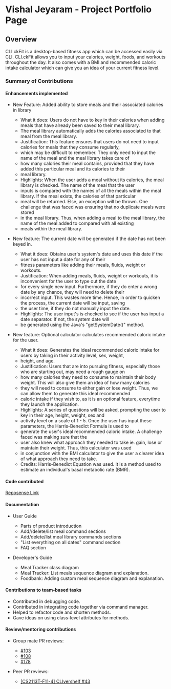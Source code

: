 # Vishal Jeyaram - Project Portfolio Page

## Overview
CLI.ckFit is a desktop-based fitness app which can be accessed easily via CLI. CLI.ckFit allows you to input your calories,
weight, foods, and workouts throughout the day. It also comes with a BMI and recommended caloric intake calculator
which can give you an idea of your current fitness level.

### Summary of Contributions

#### Enhancements implemented
* New Feature: Added ability to store meals and their associated calories in library
    * What it does: Users do not have to key in their calories when adding meals that have already been saved to their meal library.
    * The meal library automatically adds the calories associated to that meal from the meal library.
    * Justification: This feature ensures that users do not need to input calories for meals that they consume regularly, 
    * which may be difficult to remember. They only need to input the name of the meal and the meal library takes care of 
    * how many calories their meal contains, provided that they have added this particular meal and its calories to their 
    * meal library.
    * Highlights: When the user adds a meal without its calories, the meal library is checked. The name of the meal that the user
    * inputs is compared with the names of all the meals within the meal library. If the meal exists, the calories of that particular
    * meal will be returned. Else, an exception will be thrown. One challenge that was faced was ensuring that no duplicate meals were stored
    * in the meal library. Thus, when adding a meal to the meal library, the name of the meal added to compared with all existing 
    * meals within the meal library. 

* New feature: The current date will be generated if the date has not been keyed in. 
    * What it does: Obtains user's system's date and uses this date if the user has not input a date for any of their
    * fitness parameters like adding their meals, fluids, weight or workouts.
    * Justification: When adding meals, fluids, weight or workouts, it is inconvenient for the user to type out the date 
    * for every single new input. Furthermore, if they do enter a wrong date by any chance, they will need to delete their
    * incorrect input. This wastes more time. Hence, in order to quicken the process, the current date will be input, saving 
    * the user time, if they do not manually input the date.
    * Highlights: The user input's is checked to see if the user has input a date separator. If not, the system date will 
    * be generated using the Java's "getSystemDate()" method. 

* New feature: Optional calculator calculates recommended caloric intake for the user.
    * What it does: Generates the ideal recommended caloric intake for users by taking in their activity level, sex, weight,
    * height, and age.
    * Justification: Users that are into pursuing fitness, especially those who are starting out, may need a rough gauge on 
    * how many calories they need to consume to maintain their body weight. This will also give them an idea of how many calories 
    * they will need to consume to either gain or lose weight. Thus, we can allow them to generate this ideal recommended 
    * caloric intake if they wish to, as it is an optional feature, everytime they launch the application.
    * Highlights: A series of questions will be asked, prompting the user to key in their age, height, weight, sex and 
    * activity level on a scale of 1 - 5. Once the user has input these parameters, the Harris-Benedict Formula is used to 
    * generate the user's ideal recommended caloric intake. A challenge faced was making sure that the 
    * user also knew what approach they needed to take ie. gain, lose or maintain their weight. Thus, this calculator was used 
    * in conjunction with the BMI calculator to give the user a clearer idea of what approach they need to take.
    * Credits: Harris-Benedict Equation was used. It is a method used to estimate an individual's basal metabolic rate (BMR).

#### Code contributed
[Reposense Link](https://nus-cs2113-ay2122s1.github.io/tp-dashboard/?search=vishal&sort=groupTitle&sortWithin=title&since=2021-09-25&timeframe=commit&mergegroup=&groupSelect=groupByRepos&breakdown=false&tabOpen=true&tabType=authorship&tabAuthor=VishalJeyaram&tabRepo=AY2122S1-CS2113T-F14-3%2Ftp%5Bmaster%5D&authorshipIsMergeGroup=false&authorshipFileTypes=docs~functional-code~test-code&authorshipIsBinaryFileTypeChecked=false)

#### Documentation

* User Guide 
  * Parts of product introduction
  * Add//delete/list meal command sections
  * Add/delete/list meal library commands sections
  * "List everything on all dates" command section 
  * FAQ section
  
* Developer's Guide 
  * Meal Tracker class diagram 
  * Meal Tracker: List meals sequence diagram and explanation. 
  * Foodbank: Adding custom meal sequence diagram and explanation.

#### Contributions to team-based tasks
* Contributed in debugging code.
* Contributed in integrating code together via command manager.
* Helped to refactor code and shorten methods.
* Gave ideas on using class-level attributes for methods.

#### Review/mentoring contributions
* Group mate PR reviews:
    * [#103](https://github.com/AY2122S1-CS2113T-F14-3/tp/pull/103)
    * [#108](https://github.com/AY2122S1-CS2113T-F14-3/tp/pull/108)
    * [#178](https://github.com/AY2122S1-CS2113T-F14-3/tp/pull/178)

* Peer PR reviews:
    * [[CS2113T-F11-4] CLIvershelf #43](https://github.com/nus-cs2113-AY2122S1/tp/pull/43)
